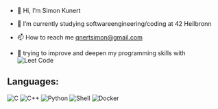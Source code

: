 - 👋 Hi, I’m Simon Kunert
  
- 🌱 I’m currently studying softwareengineering/coding at 42 Heilbronn
  
- 📫 How to reach me qnertsimon@gmail.com

- 🚀 trying to improve and deepen my programming skills with ![Leet Code](https://leetcode.com/u/qnert/)

## Languages:
![C](https://img.shields.io/badge/-C-blue?style=flat&logo=c)
![C++](https://img.shields.io/badge/-C++-blue?style=flat&logo=c%2B%2B)
![Python](https://img.shields.io/badge/-Python-blue?style=flat&logo=python)
![Shell](https://img.shields.io/badge/-Shell-blue?style=flat&logo=gnu-bash)
![Docker](https://img.shields.io/badge/-Docker-blue?style=flat&logo=docker)
